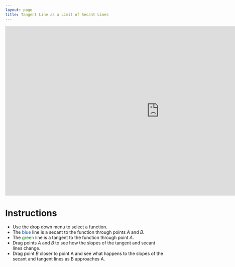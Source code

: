 ```yaml
---
layout: page
title: Tangent Line as a Limit of Secant Lines
---
```


<iframe scrolling="no" src="https://tube.geogebra.org/material/iframe/id/109510/width/980/height/540/border/888888/rc/true/ai/false/sdz/true/smb/false/stb/false/stbh/true/ld/true/sri/true/at/preferhtml5" width="980px" height="540px" style="border:0px;"> </iframe>

# Instructions
* Use the drop down menu to select a function.
* The <font color="#1551b5">blue</font> line is a secant to the function through points $A$ and $B$.
* The <font color="#0a971e">green</font> line is a tangent to the function through point $A$.
* Drag points $A$ and $B$ to see how the slopes of the tangent and secant lines change.
* Drag point $B$ closer to point A and see what happens to the slopes of the secant and tangent lines as B approaches A.

